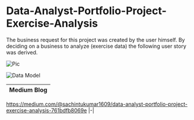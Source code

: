 # Data-Analyst-Portfolio-Project-Exercise-Analysis
The business request for this project was created by the user himself. By deciding on a business to analyze (exercise data) the following user story was derived.


![Pic](https://user-images.githubusercontent.com/103982094/224316009-12c65911-92c0-47f8-b10b-093ff5845a7d.png)


![Data Model](https://user-images.githubusercontent.com/103982094/223974345-a2095fb8-ff3d-4d5c-a361-d919a86a2ebe.png)

|Medium Blog|
|-|
https://medium.com/@sachintukumar1609/data-analyst-portfolio-project-exercise-analysis-761bdfb8069e
|-|
